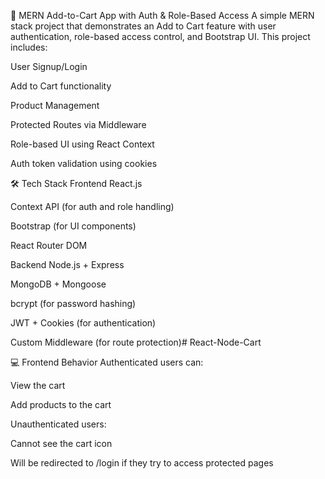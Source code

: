 🛒 MERN Add-to-Cart App with Auth & Role-Based Access
A simple MERN stack project that demonstrates an Add to Cart feature with user authentication, role-based access control, and Bootstrap UI. This project includes:

User Signup/Login

Add to Cart functionality

Product Management

Protected Routes via Middleware

Role-based UI using React Context

Auth token validation using cookies

🛠 Tech Stack
Frontend
React.js

Context API (for auth and role handling)

Bootstrap (for UI components)

React Router DOM

Backend
Node.js + Express

MongoDB + Mongoose

bcrypt (for password hashing)

JWT + Cookies (for authentication)

Custom Middleware (for route protection)# React-Node-Cart


💻 Frontend Behavior
Authenticated users can:

View the cart

Add products to the cart

Unauthenticated users:

Cannot see the cart icon

Will be redirected to /login if they try to access protected pages